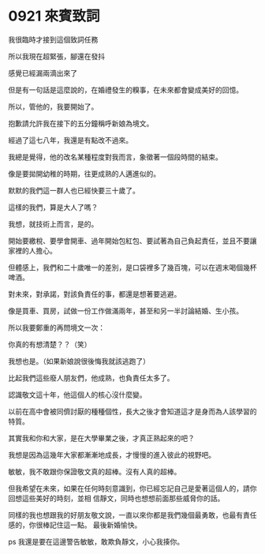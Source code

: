 # 0921 來賓致詞

我很臨時才接到這個致詞任務

所以我現在超緊張，腳還在發抖

感覺已經漏兩滴出來了

但是有一句話是這麼說的，在婚禮發生的糗事，在未來都會變成美好的回憶。

所以，管他的，我要開始了。

抱歉請允許我在接下的五分鐘稱呼新娘為境文。

經過了這七八年，我還是有點改不過來。

我總是覺得，他的改名某種程度對我而言，象徵著一個段時間的結束。

像是要拋開幼稚的時期，往更成熟的人邁進似的。

默默的我們這一群人也已經快要三十歲了。

這樣的我們，算是大人了嗎？

我想，就技術上而言，是的。

開始要繳稅、要學會開車、過年開始包紅包、要試著為自己負起責任，並且不要讓家裡的人擔心。

但體感上，我們和二十歲唯一的差別，是口袋裡多了幾百塊，可以在週末喝個幾杯啤酒。

對未來，對承諾，對該負責任的事，都還是想著要逃避。

像是買車、買房，試做一份工作做滿兩年，甚至和另一半討論結婚、生小孩。

所以我要鄭重的再問境文一次：

你真的有想清楚？？（笑）

我想也是。（如果新娘說很後悔我就該逃跑了）

比起我們這些廢人朋友們，他成熟，也負責任太多了。

認識敬文這十年，他這個人的核心沒什麼變。

以前在高中會被同儕討厭的種種個性，長大之後才會知道這才是身而為人該學習的特質。

其實我和你和大家，是在大學畢業之後，才真正熟起來的吧？

我想是因為這幾年大家都漸漸地成長，才慢慢的進入彼此的視野吧。

敏敏，我不敢跟你保證敬文真的超棒。沒有人真的超棒。

但我希望在未來，如果在任何時刻意識到，你已經忘記自己是愛著這個人的，請你回想這些美好的時刻，並相
信靜文，同時也想想前面那些威脅你的話。

同樣的我也想跟我的好朋友敬文說，一直以來你都是我們幾個最勇敢，也最有責任感的，你很棒記住這一點。
最後新婚愉快。

ps 我還是要在這邊警告敏敏，敢欺負靜文，小心我揍你。
